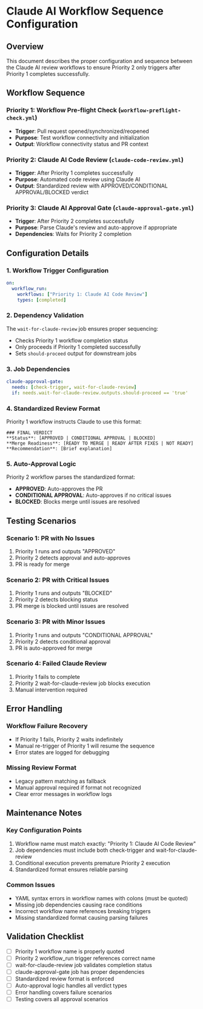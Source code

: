 # Claude AI Workflow Sequence Configuration

## Overview
This document describes the proper configuration and sequence between the Claude AI review workflows to ensure Priority 2 only triggers after Priority 1 completes successfully.

## Workflow Sequence

### Priority 1: Workflow Pre-flight Check (`workflow-preflight-check.yml`)
- **Trigger**: Pull request opened/synchronized/reopened
- **Purpose**: Test workflow connectivity and initialization
- **Output**: Workflow connectivity status and PR context

### Priority 2: Claude AI Code Review (`claude-code-review.yml`)
- **Trigger**: After Priority 1 completes successfully
- **Purpose**: Automated code review using Claude AI
- **Output**: Standardized review with APPROVED/CONDITIONAL APPROVAL/BLOCKED verdict

### Priority 3: Claude AI Approval Gate (`claude-approval-gate.yml`)
- **Trigger**: After Priority 2 completes successfully
- **Purpose**: Parse Claude's review and auto-approve if appropriate
- **Dependencies**: Waits for Priority 2 completion

## Configuration Details

### 1. Workflow Trigger Configuration
```yaml
on:
  workflow_run:
    workflows: ["Priority 1: Claude AI Code Review"]
    types: [completed]
```

### 2. Dependency Validation
The `wait-for-claude-review` job ensures proper sequencing:
- Checks Priority 1 workflow completion status
- Only proceeds if Priority 1 completed successfully
- Sets `should-proceed` output for downstream jobs

### 3. Job Dependencies
```yaml
claude-approval-gate:
  needs: [check-trigger, wait-for-claude-review]
  if: needs.wait-for-claude-review.outputs.should-proceed == 'true'
```

### 4. Standardized Review Format
Priority 1 workflow instructs Claude to use this format:
```
### FINAL VERDICT
**Status**: [APPROVED | CONDITIONAL APPROVAL | BLOCKED]
**Merge Readiness**: [READY TO MERGE | READY AFTER FIXES | NOT READY]
**Recommendation**: [Brief explanation]
```

### 5. Auto-Approval Logic
Priority 2 workflow parses the standardized format:
- **APPROVED**: Auto-approves the PR
- **CONDITIONAL APPROVAL**: Auto-approves if no critical issues
- **BLOCKED**: Blocks merge until issues are resolved

## Testing Scenarios

### Scenario 1: PR with No Issues
1. Priority 1 runs and outputs "APPROVED"
2. Priority 2 detects approval and auto-approves
3. PR is ready for merge

### Scenario 2: PR with Critical Issues
1. Priority 1 runs and outputs "BLOCKED"
2. Priority 2 detects blocking status
3. PR merge is blocked until issues are resolved

### Scenario 3: PR with Minor Issues
1. Priority 1 runs and outputs "CONDITIONAL APPROVAL"
2. Priority 2 detects conditional approval
3. PR is auto-approved for merge

### Scenario 4: Failed Claude Review
1. Priority 1 fails to complete
2. Priority 2 wait-for-claude-review job blocks execution
3. Manual intervention required

## Error Handling

### Workflow Failure Recovery
- If Priority 1 fails, Priority 2 waits indefinitely
- Manual re-trigger of Priority 1 will resume the sequence
- Error states are logged for debugging

### Missing Review Format
- Legacy pattern matching as fallback
- Manual approval required if format not recognized
- Clear error messages in workflow logs

## Maintenance Notes

### Key Configuration Points
1. Workflow name must match exactly: "Priority 1: Claude AI Code Review"
2. Job dependencies must include both check-trigger and wait-for-claude-review
3. Conditional execution prevents premature Priority 2 execution
4. Standardized format ensures reliable parsing

### Common Issues
- YAML syntax errors in workflow names with colons (must be quoted)
- Missing job dependencies causing race conditions
- Incorrect workflow name references breaking triggers
- Missing standardized format causing parsing failures

## Validation Checklist

- [ ] Priority 1 workflow name is properly quoted
- [ ] Priority 2 workflow_run trigger references correct name
- [ ] wait-for-claude-review job validates completion status
- [ ] claude-approval-gate job has proper dependencies
- [ ] Standardized review format is enforced
- [ ] Auto-approval logic handles all verdict types
- [ ] Error handling covers failure scenarios
- [ ] Testing covers all approval scenarios
